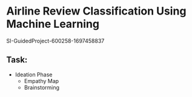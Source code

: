 # Airline Review Classification Using  Machine Learning
SI-GuidedProject-600258-1697458837

## Task:
  - Ideation Phase
    - Empathy Map
    - Brainstorming
